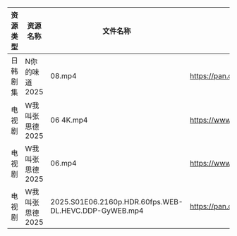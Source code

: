 | 资源类型 | 资源名称       | 文件名称                                                  | 分享链接                                 | 更新时间                |
| ---- | ---------- | ----------------------------------------------------- | ------------------------------------ | ------------------- |
| 日韩剧集 | N你的味道2025  | 08.mp4                                                | https://pan.quark.cn/s/bf7c3999e2a7  | 2025-06-04 10:24:18 |
| 电视剧  | W我叫张思德2025 | 06 4K.mp4                                             | https://www.alipan.com/s/K6gKsP3dQ5J | 2025-06-04 10:05:48 |
| 电视剧  | W我叫张思德2025 | 06.mp4                                                | https://www.alipan.com/s/K6gKsP3dQ5J | 2025-06-04 10:05:47 |
| 电视剧  | W我叫张思德2025 | 2025.S01E06.2160p.HDR.60fps.WEB-DL.HEVC.DDP-GyWEB.mp4 | https://pan.quark.cn/s/7094d1f0b265  | 2025-06-04 10:26:24 |
